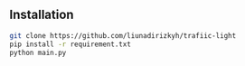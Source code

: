 ## Installation
```sh
git clone https://github.com/liunadirizkyh/trafiic-light
pip install -r requirement.txt
python main.py
```
